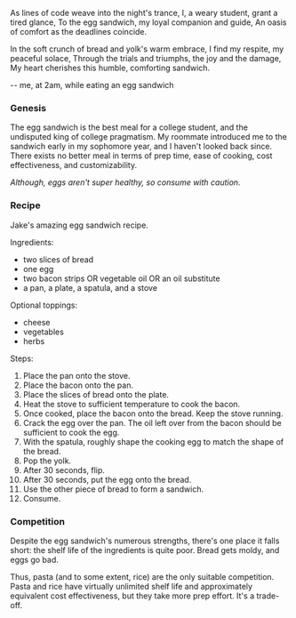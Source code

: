 As lines of code weave into the night's trance,
I, a weary student, grant a tired glance,
To the egg sandwich, my loyal companion and guide,
An oasis of comfort as the deadlines coincide.

In the soft crunch of bread and yolk's warm embrace,
I find my respite, my peaceful solace,
Through the trials and triumphs, the joy and the damage,
My heart cherishes this humble, comforting sandwich.

-- me, at 2am, while eating an egg sandwich

### Genesis
The egg sandwich is the best meal for a college student, and the undisputed king of college pragmatism. My roommate introduced me to the sandwich early in my sophomore year, and I haven't looked back since. There exists no better meal in terms of prep time, ease of cooking, cost effectiveness, and customizability. 

*Although, eggs aren't super healthy, so consume with caution.*

### Recipe
Jake's amazing egg sandwich recipe.

Ingredients:
- two slices of bread
- one egg
- two bacon strips OR vegetable oil OR an oil substitute 
- a pan, a plate, a spatula, and a stove

Optional toppings:
- cheese
- vegetables
- herbs

Steps:
1. Place the pan onto the stove.
2. Place the bacon onto the pan.
3. Place the slices of bread onto the plate.
4. Heat the stove to sufficient temperature to cook the bacon.
5. Once cooked, place the bacon onto the bread. Keep the stove running.
6. Crack the egg over the pan. The oil left over from the bacon should be sufficient to cook the egg. 
7. With the spatula, roughly shape the cooking egg to match the shape of the bread.
8. Pop the yolk.
9. After 30 seconds, flip.
10. After 30 seconds, put the egg onto the bread.
11. Use the other piece of bread to form a sandwich.
12. Consume.

### Competition
Despite the egg sandwich's numerous strengths, there's one place it falls short: the shelf life of the ingredients is quite poor. Bread gets moldy, and eggs go bad. 

Thus, pasta (and to some extent, rice) are the only suitable competition. Pasta and rice have virtually unlimited shelf life and approximately equivalent cost effectiveness, but they take more prep effort. It's a trade-off. 
